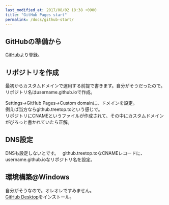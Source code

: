 ```yaml
---
last_modified_at: 2017/08/02 18:38 +0900
title: "GitHub Pages start"
permalink: /docs/github-start/
---
```

## GitHubの準備から
[GitHub](https://github.com/)より登録。

## リポジトリを作成
最初からカスタムドメインで運用する前提で書きます。自分がそうだったので。   
リポジトリ名はusername.github.ioで作成。

Settings→GitHub Pages→Custom domainに、ドメインを設定。   
例えば当方ならgithub.treetop.toという感じで。   
リポジトリにCNAMEというファイルが作成されて、その中にカスタムドメインがぴろっと書かれていたら正解。

## DNS設定
DNSも設定しないとです。   
github.treetop.toなCNAMEレコードに、username.github.ioなリポジトリ名を設定。

## 環境構築@Windows
自分がそうなので。オレオレですみません。   
[GitHub Desktop](https://desktop.github.com/)をインストール。

